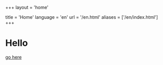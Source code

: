 +++
layout = 'home'

title = 'Home'
language = 'en'
url = '/en.html'
aliases = ['/en/index.html']
+++

# Hello
[go here](/en/example.html)